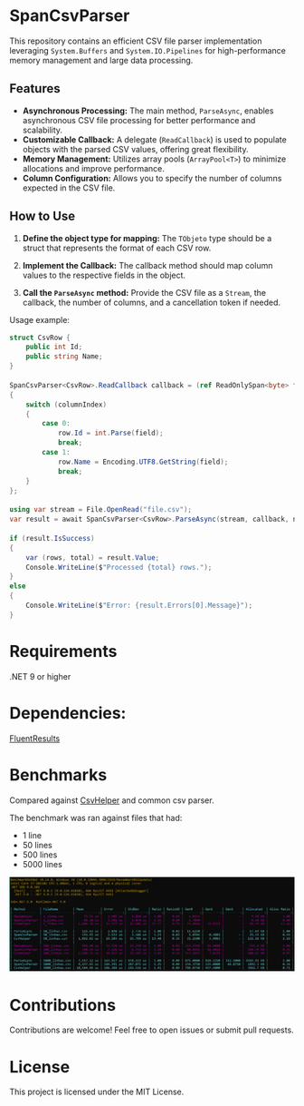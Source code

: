 # SpanCsvParser

This repository contains an efficient CSV file parser implementation leveraging `System.Buffers` and `System.IO.Pipelines` for high-performance memory management and large data processing.

## Features

- **Asynchronous Processing:** The main method, `ParseAsync`, enables asynchronous CSV file processing for better performance and scalability.
- **Customizable Callback:** A delegate (`ReadCallback`) is used to populate objects with the parsed CSV values, offering great flexibility.
- **Memory Management:** Utilizes array pools (`ArrayPool<T>`) to minimize allocations and improve performance.
- **Column Configuration:** Allows you to specify the number of columns expected in the CSV file.

## How to Use

1. **Define the object type for mapping:**
   The `TObjeto` type should be a struct that represents the format of each CSV row.

2. **Implement the Callback:**
   The callback method should map column values to the respective fields in the object.

3. **Call the `ParseAsync` method:**
   Provide the CSV file as a `Stream`, the callback, the number of columns, and a cancellation token if needed.

Usage example:
```csharp
struct CsvRow {
    public int Id;
    public string Name;
}

SpanCsvParser<CsvRow>.ReadCallback callback = (ref ReadOnlySpan<byte> field, ref int columnIndex, ref CsvRow row) =>
{
    switch (columnIndex)
    {
        case 0:
            row.Id = int.Parse(field);
            break;
        case 1:
            row.Name = Encoding.UTF8.GetString(field);
            break;
    }
};

using var stream = File.OpenRead("file.csv");
var result = await SpanCsvParser<CsvRow>.ParseAsync(stream, callback, numberOfColumns: 2, CancellationToken.None);

if (result.IsSuccess)
{
    var (rows, total) = result.Value;
    Console.WriteLine($"Processed {total} rows.");
}
else
{
    Console.WriteLine($"Error: {result.Errors[0].Message}");
}

```

# Requirements
.NET 9 or higher

# Dependencies:

[FluentResults](https://github.com/altmann/FluentResults)

# Benchmarks

Compared against [CsvHelper](https://github.com/JoshClose/CsvHelper) and common csv parser.

The benchmark was ran against files that had:

- 1 line
- 50 lines
- 500 lines
- 5000 lines
	
![Benchmark](/images/Benchmark.png)

# Contributions
Contributions are welcome! Feel free to open issues or submit pull requests.

# License
This project is licensed under the MIT License.
